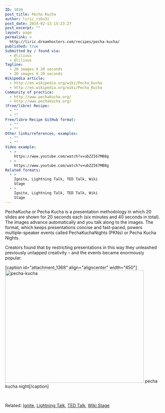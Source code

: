```yaml
---
ID: 1016
post_title: Pecha Kucha
author: liric_ri6u3i
post_date: 2014-02-13 15:23:27
post_excerpt: ""
layout: page
permalink: >
  http://liric.dreamhosters.com/recipes/pecha-kucha/
published: true
Submitted by / found via:
  - @lilious
  - @lilious
Tagline:
  - 20 images X 20 seconds
  - 20 images X 20 seconds
Wikipedia article:
  - http://en.wikipedia.org/wiki/Pecha_Kucha
  - http://en.wikipedia.org/wiki/Pecha_Kucha
Community of practice:
  - http://www.pechakucha.org/
  - http://www.pechakucha.org/
(Free/libre) Recipe:
  - ""
  - ""
Free/libre Recipe GitHub format:
  - ""
  - ""
Other links/references, examples:
  - ""
  - ""
Video example:
  - >
    https://www.youtube.com/watch?v=ubZZI67MB8g
  - >
    https://www.youtube.com/watch?v=ubZZI67MB8g
Related formats:
  - >
    Ignite, Lightning Talk, TED Talk, Wiki
    Stage
  - >
    Ignite, Lightning Talk, TED Talk, Wiki
    Stage
---
```

PechaKucha or Pecha Kucha is a presentation methodology in which 20 slides are shown for 20 seconds each (six minutes and 40 seconds in total). The images advance automatically and you talk along to the images. The format, which keeps presentations concise and fast-paced, powers multiple-speaker events called PechaKuchaNights (PKNs) or Pecha Kucha Nights.

Creators found that by restricting presentations in this way they unleashed previously untapped creativity – and the events became enormously popular.

[caption id="attachment_1368" align="aligncenter" width="450"]<a href="http://www.co-creative-recipes.cc/wp-content/uploads/2014/02/pecha-kucha.jpeg"><img class=" wp-image-1368" alt="pecha-kucha" src="http://www.co-creative-recipes.cc/wp-content/uploads/2014/02/pecha-kucha.jpeg" width="450" height="366" /></a> pecha kucha night[/caption]

&nbsp;

Related: <a title="Ignite" href="http://www.co-creative-recipes.cc/recipes/ignite/">Ignite</a>, <a title="Lightning Talk" href="http://www.co-creative-recipes.cc/recipes/lightning-talk/">Lightning Talk</a>, <a title="TED talk" href="http://www.co-creative-recipes.cc/recipes/ted-talk/">TED Talk</a>, <a title="Wiki Stage" href="http://www.co-creative-recipes.cc/recipes/wiki-stage/">Wiki Stage</a>